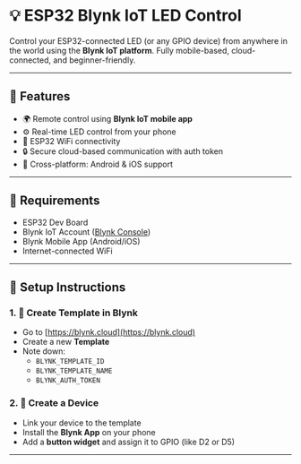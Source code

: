 # 💡 ESP32 Blynk IoT LED Control

Control your ESP32-connected LED (or any GPIO device) from anywhere in the world using the **Blynk IoT platform**. Fully mobile-based, cloud-connected, and beginner-friendly.

---

## 🚀 Features

- 🌍 Remote control using **Blynk IoT mobile app**
- ⚙️ Real-time LED control from your phone
- 📶 ESP32 WiFi connectivity
- 🔒 Secure cloud-based communication with auth token
- 📱 Cross-platform: Android & iOS support

---

## 🧠 Requirements

- ESP32 Dev Board  
- Blynk IoT Account ([Blynk Console](https://blynk.cloud))  
- Blynk Mobile App (Android/iOS)  
- Internet-connected WiFi  

---

## 📲 Setup Instructions

### 1. 🔗 Create Template in Blynk

- Go to [https://blynk.cloud](https://blynk.cloud)
- Create a new **Template**
- Note down:
  - `BLYNK_TEMPLATE_ID`
  - `BLYNK_TEMPLATE_NAME`
  - `BLYNK_AUTH_TOKEN`

### 2. 📲 Create a Device

- Link your device to the template
- Install the **Blynk App** on your phone
- Add a **button widget** and assign it to GPIO (like D2 or D5)

---